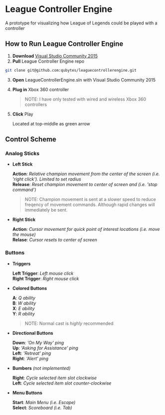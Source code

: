 # League Controller Engine #

A prototype for visualizing how League of Legends could be played with a controller

## How to Run League Controller Engine ##

1. **Download** [Visual Studio Community 2015](https://www.visualstudio.com/vs/community/)
2. **Pull** League Controller Engine repo

```bash
git clone git@github.com:qubytes/leaguecontrollerengine.git
```

3. **Open** LeagueControllerEngine.sln with Visual Studio Community 2015
4. **Plug in** Xbox 360 controller

   > NOTE: I have only tested with wired and wireless Xbox 360 controllers

5. **Click** Play

   Located at top-middle as green arrow

## Control Scheme ##

### Analog Sticks ###

* **Left Stick**

  **Action**: *Relative champion movement from the center of the screen (i.e. 'right click'). Limited to set radius*  
  **Release**: *Reset champion movement to center of screen and (i.e. 'stop command')*
  > NOTE: Champion movement is sent at a slower speed to reduce freqency of movement commands. 
  >       Although rapid changes will immediately be sent.
  
* **Right Stick**

  **Action**: *Cursor movement for quick point of interest locations (i.e. move the mouse)*  
  **Relase**: *Cursor resets to center of screen*
  
### Buttons ###

* **Triggers**

  **Left Trigger**: *Left mouse click*  
  **Right Trigger**: *Right mouse click*
  
* **Colored Buttons**

  **A**: *Q ability*  
  **B**: *W ability*  
  **X**: *E ability*  
  **Y**: *R ability*  
  > NOTE: Normal cast is *highly* recommended
  
* **Directional Buttons**

  **Down**: *'On My Way' ping*  
  **Up**: *'Asking for Assistance' ping*  
  **Left**: *'Retreat' ping*  
  **Right**: *'Alert' ping*  
  
* **Bumbers** *(not implemented)*

  **Right**: *Cycle selected item slot clockwise*  
  **Left**: *Cycle selected item slot counter-clockwise*
  
* **Menu Buttons**

  **Start**: *Main Menu (i.e. Escape)*  
  **Select**: *Scoreboard (i.e. Tab)*
